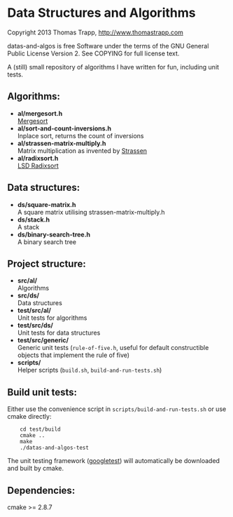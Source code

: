 Data Structures and Algorithms
===============================

Copyright 2013 Thomas Trapp, http://www.thomastrapp.com

datas-and-algos is free Software under the terms of the GNU General Public License
Version 2. See COPYING for full license text.

A (still) small repository of algorithms I have written for fun, including unit tests.

Algorithms:
------------
- **al/mergesort.h**  
  [Mergesort](http://en.wikipedia.org/wiki/Mergesort "Wikipedia: Mergesort")
- **al/sort-and-count-inversions.h**  
  Inplace sort, returns the count of inversions
- **al/strassen-matrix-multiply.h**  
  Matrix multiplication as invented by [Strassen](http://en.wikipedia.org/wiki/Strassen_algorithm "Wikipedia: Strassen algorithm")
- **al/radixsort.h**  
  [LSD Radixsort](http://en.wikipedia.org/wiki/Radix_sort#Least_significant_digit_radix_sorts "Wikipedia: Radixsort")

Data structures:
-----------------
- **ds/square-matrix.h**  
  A square matrix utilising strassen-matrix-multiply.h
- **ds/stack.h**  
  A stack
- **ds/binary-search-tree.h**  
  A binary search tree

Project structure:
-------------------
- **src/al/**    
  Algorithms
- **src/ds/**    
  Data structures
- **test/src/al/**    
  Unit tests for algorithms
- **test/src/ds/**    
  Unit tests for data structures
- **test/src/generic/**    
  Generic unit tests (`rule-of-five.h`, useful for default constructible objects that implement the rule of five)
- **scripts/**    
  Helper scripts (`build.sh`, `build-and-run-tests.sh`)

Build unit tests:
------------------
Either use the convenience script in `scripts/build-and-run-tests.sh` or use cmake directly:
        
        cd test/build
        cmake ..
        make
        ./datas-and-algos-test
        
The unit testing framework ([googletest](http://code.google.com/p/googletest/ "Google Code: googletest")) will automatically be downloaded and built by cmake.

Dependencies:
--------------
cmake >= 2.8.7


